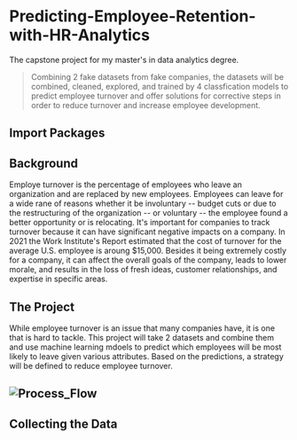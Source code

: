 # Predicting-Employee-Retention-with-HR-Analytics
The capstone project for my master's in data analytics degree.
>Combining 2 fake datasets from fake companies, the datasets will be combined, cleaned, explored, and trained by 4 classfication models to predict employee turnover and offer solutions for corrective steps in order to reduce turnover and increase employee development.

## Import Packages


## Background

Employe turnover is the percentage of employees who leave an organization and are replaced by new employees. Employees can leave for a wide rane of reasons whether it be involuntary -- budget cuts or due to the restructuring of the organization -- or voluntary -- the employee found a better opportunity or is relocating. It's important for companies to track turnover because it can have significant negative impacts on a company. In 2021 the Work Institute's Report estimated that the cost of turnover for the average U.S. employee is aroung $15,000. Besides it being extremely costly for a company, it can affect the overall goals of the company, leads to lower morale, and results in the loss of fresh ideas, customer relationships, and expertise in specific areas.

## The Project

While employee turnover is an issue that many companies have, it is one that is hard to tackle.
This project will take 2 datasets and combine them and use machine learning mdoels to predict which employees will be most likely to leave given various attributes. Based on the predictions, a strategy will be defined to reduce employee turnover.


## ![Process_Flow](https://user-images.githubusercontent.com/105391626/233395249-7009822d-ec8e-4bf2-a2d5-56f3afbe9784.jpeg)

## Collecting the Data

